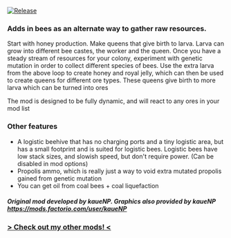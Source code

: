 [![Release](https://github.com/notnotmelon/beekeeping/actions/workflows/release.yml/badge.svg?branch=main)](https://github.com/notnotmelon/beekeeping/actions/workflows/release.yml)

### Adds in bees as an alternate way to gather raw resources.

Start with honey production. Make queens that give birth to larva. Larva can grow into different bee castes, the worker and the queen. Once you have a steady stream of resources for your colony, experiment with genetic mutation in order to collect different species of bees. Use the extra larva from the above loop to create honey and royal jelly, which can then be used to create queens for different ore types. These queens give birth to more larva which can be turned into ores

The mod is designed to be fully dynamic, and will react to any ores in your mod list

### Other features
- A logistic beehive that has no charging ports and a tiny logistic area, but has a small footprint and is suited for logistic bees. Logistic bees have low stack sizes, and slowish speed, but don't require power. (Can be disabled in mod options)
- Propolis ammo, which is really just a way to void extra mutated propolis gained from genetic mutation
- You can get oil from coal bees + coal liquefaction

##### Original mod developed by kaueNP. Graphics also provided by kaueNP https://mods.factorio.com/user/kaueNP

### [> Check out my other mods! <](https://mods.factorio.com/user/notnotmelon)
